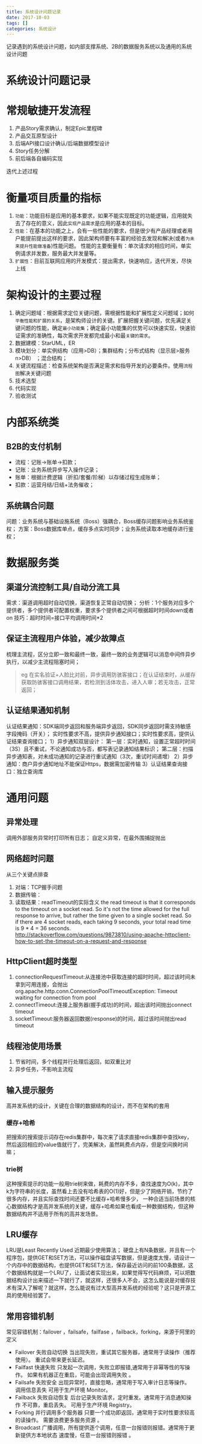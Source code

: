 ```yaml
---
title: 系统设计问题记录
date: 2017-10-03
tags: []
categories: 系统设计
---
```


记录遇到的系统设计问题，如内部支撑系统、2B的数据服务系统以及通用的系统设计问题

<!-- more --> 

# 系统设计问题记录

# 常规敏捷开发流程
1. 产品Story需求确认，制定Epic里程碑
2. 产品交互原型设计
3. 后端API接口设计确认/后端数据模型设计
4. Story任务分解
5. 前后端各自编码实现

迭代上述过程

# 衡量项目质量的指标
1. `功能`：功能目标是应用的基本要求，如果不能实现既定的功能逻辑，应用就失去了存在的意义，因此`实现产品需求`是应用的基本的目标。
2. `性能`：在基本的功能之上，会有一些性能的要求，但是很少有产品经理或者用户能提前提出这样的要求，因此架构师要有丰富的经验去发现和解决(或者`为未来提升性能做准备`)性能问题。
性能的主要衡量有：单次请求的相应时间，单实例请求并发数，服务最大并发量等。
3. `扩展性`：目前互联网应用的开发模式：提出需求，快速响应，迭代开发，尽快上线

# 架构设计的主要过程
1. 确定问题域：根据需求定位关键问题，需根据性能和扩展性定义问题域；如何`平衡性能和扩展的关系`，是架构师设计的关键。扩展把握关键问题，优先满足关键问题的性能，确定`最小功能集`；确定最小功能集的优势可以快速实现，快速验证需求的准确性，每次需求开发都完成最小和最`关键的需求`。
2. 数据建模：StarUML，ER
3. 模块划分：单实例结构（应用>DB）；集群结构；分布式结构（显示层>服务n>DB） ；混合结构；
4. 关键流程描述：检查系统架构是否满足需求和指导开发的必要条件。使用`流程图`解决关键问题
5. 技术选型
6. 代码实现
7. 验收测试

# 内部系统类

## B2B的支付机制
* 流程：记账->账单->扣款；
* 记账：业务系统异步写入操作记录；
* 账单：根据计费逻辑（折扣/套餐/阶梯）以存储过程生成账单；
* 扣款：运营月结/日结+法务催收；

## 系统耦合问题
问题：业务系统与基础设施系统（Boss）强耦合，Boss缓存问题影响业务系统鉴权；
方案：Boss数据库单点，缓存多点实时同步；业务系统读取本地缓存进行鉴权；

# 数据服务类
## 渠道分流控制工具/自动分流工具
需求：渠道调用超时自动切换，渠道恢复正常自动切换；
分析：1个服务对应多个提供者，多个提供者可配置权重，要求多个提供者之间可根据超时时间down或者on
技巧：超时时间=接口平均调用时间*2

## 保证主流程用户体验，减少故障点
梳理主流程，区分立即一致和最终一致，最终一致的业务逻辑可以消息中间件异步执行，以减少主流程阻塞时间；
>eg  在实名验证+人脸比对前，异步调用防骇客接口；在认证结束时，从缓存获取防骇客接口调用结果，若检测到活体攻击，进入人审；若无攻击，正常返回；

## 认证结果通知机制
认证结果通知：SDK端同步返回和服务端异步返回，SDK同步返回时需支持敏感字段掩码（开关）；
实时性要求不高，提供异步通知接口；实时性要求高，提供认证结果查询接口；
1）异步通知双层设计：
第一层：实时通知，设置正常超时时间（3S）且不重试，不论通知成功与否，都写表记录通知结果标识；
第二层：扫描异步通知表，对未成功通知的记录进行重试通知（3次，重试时间递增）
2）异步通知：商户异步通知地址不能保证Https，数据需加密传输
3）认证结果查询接口：独立查询库

# 通用问题
## 异常处理
调用外部服务异常时打印所有日志；
自定义异常，在最外围捕捉抛出

## 网络超时问题
从三个关键点排查
1. 对端：TCP握手问题
2. 数据传输：
3. 读取结果：readTimeout的实际含义
the read timeout is that it corresponds to the timeout on a socket read.
So it's not the time allowed for the full response to arrive, but rather the time given to a single socket read.
So if there are 4 socket reads, each taking 9 seconds, your total read time is 9 * 4 = 36 seconds.
http://stackoverflow.com/questions/9873810/using-apache-httpclient-how-to-set-the-timeout-on-a-request-and-response

## HttpClient超时类型
1. connectionRequestTimeout:从连接池中获取连接的超时时间，超过该时间未拿到可用连接，会抛出org.apache.http.conn.ConnectionPoolTimeoutException: Timeout waiting for connection from pool
2. connectTimeout:连接上服务器(握手成功)的时间，超出该时间抛出connect timeout
3. socketTimeout:服务器返回数据(response)的时间，超过该时间抛出read timeout

## 线程池使用场景
1. 节省时间，多个线程并行处理后返回，如双重比对
2. 异步任务，不影响主流程

## 输入提示服务
高并发系统的设计，关键在合理的数据结构的设计，而不在架构的套用

### 缓存+哈希
把搜索的搜索提示词存在redis集群中，每次来了请求直接redis集群中查找key，然后返回相应的value值就行了，完美解决，虽然耗费点内存，但是空间换时间嘛；

### trie树
这种搜索提示的功能一般用trie树来做，耗费的内存不多，查找速度为O(k)，其中k为字符串的长度，虽然看上去没有哈希表的O(1)好，但是少了网络开销，节约了很多内存，并且实际查找时间还要不比缓存+哈希慢多少，
一种合适当前场景的核心数据结构才是高并发系统的关键，缓存+哈希如果也看成一种数据结构，但这种数据结构并不适用于所有的高并发场景。

## LRU缓存
LRU是Least Recently Used 近期最少使用算法；
硬盘上有N条数据，并且有一个程序包，提供GET和SET方法，可以操作磁盘读写数据，但是速度太慢，请设计一个内存中的数据结构，也提供GET和SET方法，保存最近访问的前100条数据，这个数据结构就是一个LRU了，让面试者实现出来，如果觉得写代码麻烦，可以把数据结构设计出来描述一下就行了，就这样，还很多人不会，这怎么能说是对缓存技术有深入了解呢？就这样，怎么能说有过大型高并发系统的经验呢？这只是开源工具的使用经验罢了。

## 常用容错机制
常见容错机制：failover ，failsafe，failfase ，failback，forking，来源于阿里的定义
* Failover 失败自动切换
当出现失败，重试其它服务器，通常用于读操作（推荐使用）。 重试会带来更长延迟。
* Failfast  快速失败
只发起一次调用，失败立即报错,通常用于非幂等性的写操作。 如果有机器正在重启，可能会出现调用失败 。
* Failsafe 失败安全
出现异常时，直接忽略，通常用于写入审计日志等操作。 调用信息丢失 可用于生产环境 Monitor。
* Failback  失败自动恢复
后台记录失败请求，定时重发。通常用于消息通知操作 不可靠，重启丢失。 可用于生产环境 Registry。
* Forking  并行调用多个服务器
只要一个成功即返回，通常用于实时性要求较高的读操作。 需要浪费更多服务资源   。
* Broadcast
广播调用，所有提供逐个调用，任意一台报错则报错。通常用于更新提供方本地状态 速度慢，任意一台报错则报错 。
